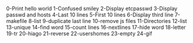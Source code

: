 0-Print hello world
1-Confused smiley
2-Display etcpasswd
3-Display passwd and hosts
4-Last 10 lines
5-First 10 lines
6-Display third line
7-makefile
8-list
9-duplicate last line
10-remove js files
11-Directories
12-list
13-unique
14-find word
15-count lines
16-nextlines
17-hide word
18-letter
19-tr
20-hiago
21-reverse
22-usershomes
23-empty
24-gif
